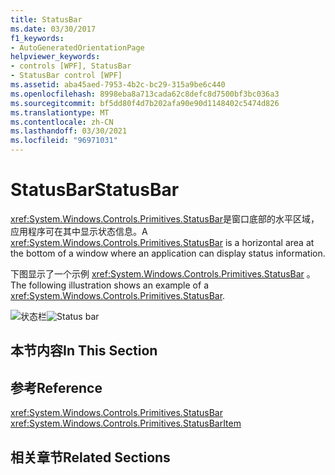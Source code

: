 ```yaml
---
title: StatusBar
ms.date: 03/30/2017
f1_keywords:
- AutoGeneratedOrientationPage
helpviewer_keywords:
- controls [WPF], StatusBar
- StatusBar control [WPF]
ms.assetid: aba45aed-7953-4b2c-bc29-315a9be6c440
ms.openlocfilehash: 8998eba8a713cada62c8defc8d7500bf3bc036a3
ms.sourcegitcommit: bf5dd80f4d7b202afa90e90d1148402c5474d826
ms.translationtype: MT
ms.contentlocale: zh-CN
ms.lasthandoff: 03/30/2021
ms.locfileid: "96971031"
---
```

# <a name="statusbar"></a><span data-ttu-id="cab57-102">StatusBar</span><span class="sxs-lookup"><span data-stu-id="cab57-102">StatusBar</span></span>
<span data-ttu-id="cab57-103"><xref:System.Windows.Controls.Primitives.StatusBar>是窗口底部的水平区域，应用程序可在其中显示状态信息。</span><span class="sxs-lookup"><span data-stu-id="cab57-103">A <xref:System.Windows.Controls.Primitives.StatusBar> is a horizontal area at the bottom of a window where an application can display status information.</span></span>  
  
 <span data-ttu-id="cab57-104">下图显示了一个示例 <xref:System.Windows.Controls.Primitives.StatusBar> 。</span><span class="sxs-lookup"><span data-stu-id="cab57-104">The following illustration shows an example of a <xref:System.Windows.Controls.Primitives.StatusBar>.</span></span>  
  
 <span data-ttu-id="cab57-105">![状态栏](./media/ss-ctl-statusbar.GIF "SS_CTL_statusbar")</span><span class="sxs-lookup"><span data-stu-id="cab57-105">![Status bar](./media/ss-ctl-statusbar.GIF "SS_CTL_statusbar")</span></span>  
  
## <a name="in-this-section"></a><span data-ttu-id="cab57-106">本节内容</span><span class="sxs-lookup"><span data-stu-id="cab57-106">In This Section</span></span>  
  
## <a name="reference"></a><span data-ttu-id="cab57-107">参考</span><span class="sxs-lookup"><span data-stu-id="cab57-107">Reference</span></span>  
 <xref:System.Windows.Controls.Primitives.StatusBar>  
  <xref:System.Windows.Controls.Primitives.StatusBarItem>  
  
## <a name="related-sections"></a><span data-ttu-id="cab57-108">相关章节</span><span class="sxs-lookup"><span data-stu-id="cab57-108">Related Sections</span></span>
